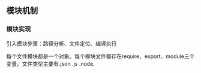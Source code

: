 ## 模块机制

### 模块实现

引入模块步骤：路径分析、文件定位、编译执行

每个文件模块都是一个对象。每个模块文件都存在require、export、module三个变量。文件类型主要有.json .js .node.



